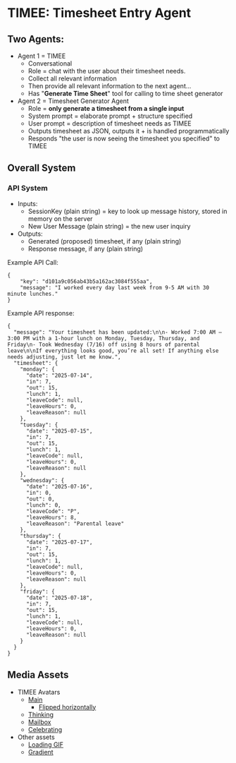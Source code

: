 # TIMEE: **Time**sheet **E**ntry Agent

## Two Agents:
- Agent 1 = TIMEE
    - Conversational
    - Role = chat with the user about their timesheet needs.
    - Collect all relevant information
    - Then provide all relevant information to the next agent...
    - Has "**Generate Time Sheet**" tool for calling to time sheet generator
- Agent 2 = Timesheet Generator Agent
    - Role = **only generate a timesheet from a single input**
    - System prompt = elaborate prompt + structure specified
    - User prompt = description of timesheet needs as TIMEE
    - Outputs timesheet as JSON, outputs it + is handled programmatically
    - Responds "the user is now seeing the timesheet you specified" to TIMEE

## Overall System

### API System
- Inputs:
    - SessionKey (plain string) = key to look up message history, stored in memory on the server
    - New User Message (plain string) = the new user inquiry
- Outputs:
    - Generated (proposed) timesheet, if any (plain string)
    - Response message, if any (plain string)

Example API Call:
```
{
    "key": "d101a9c056ab43b5a162ac3084f555aa",
    "message": "I worked every day last week from 9-5 AM with 30 minute lunches."
}
```

Example API response:
```
{
  "message": "Your timesheet has been updated:\n\n- Worked 7:00 AM – 3:00 PM with a 1-hour lunch on Monday, Tuesday, Thursday, and Friday\n- Took Wednesday (7/16) off using 8 hours of parental leave\n\nIf everything looks good, you’re all set! If anything else needs adjusting, just let me know.",
  "timesheet": {
    "monday": {
      "date": "2025-07-14",
      "in": 7,
      "out": 15,
      "lunch": 1,
      "leaveCode": null,
      "leaveHours": 0,
      "leaveReason": null
    },
    "tuesday": {
      "date": "2025-07-15",
      "in": 7,
      "out": 15,
      "lunch": 1,
      "leaveCode": null,
      "leaveHours": 0,
      "leaveReason": null
    },
    "wednesday": {
      "date": "2025-07-16",
      "in": 0,
      "out": 0,
      "lunch": 0,
      "leaveCode": "P",
      "leaveHours": 8,
      "leaveReason": "Parental leave"
    },
    "thursday": {
      "date": "2025-07-17",
      "in": 7,
      "out": 15,
      "lunch": 1,
      "leaveCode": null,
      "leaveHours": 0,
      "leaveReason": null
    },
    "friday": {
      "date": "2025-07-18",
      "in": 7,
      "out": 15,
      "lunch": 1,
      "leaveCode": null,
      "leaveHours": 0,
      "leaveReason": null
    }
  }
}
```

## Media Assets
- TIMEE Avatars
  - [Main](https://i.imgur.com/kVoZQlJ.png)
    - [Flipped horizontally](https://i.imgur.com/Db1RQUy.png)
  - [Thinking](https://i.imgur.com/QTOdNxJ.png)
  - [Mailbox](https://i.imgur.com/T1rFNN3.png)
  - [Celebrating](https://i.imgur.com/0adH6TQ.png)
- Other assets
  - [Loading GIF](https://i.imgur.com/DCePhoO.gif)
  - [Gradient](https://i.imgur.com/dUNT54U.jpeg)